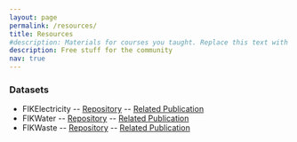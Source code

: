 ```yaml
---
layout: page
permalink: /resources/
title: Resources
#description: Materials for courses you taught. Replace this text with your description.
description: Free stuff for the community
nav: true
---
```


### Datasets

- FIKElectricity -- [Repository](https://osf.io/k3g8n/) -- [Related Publication](https://www.nature.com/articles/s41597-023-02698-8)
- FIKWater -- [Repository](https://osf.io/7bz2m/) -- [Related Publication](https://www.mdpi.com/2306-5729/6/3/26)
- FIKWaste -- [Repository](https://osf.io/tyaj6/) -- [Related Publication](https://www.mdpi.com/2306-5729/6/3/25)
